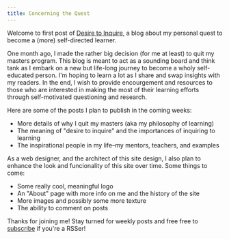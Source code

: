 ```yaml
---
title: Concerning the Quest 
---
```

Welcome to first post of <a href="http://desiretoinquire.com">Desire to Inquire</a>, a blog about my personal quest to become a (more) self-directed learner.

One month ago, I made the rather big decision (for me at least) to quit my masters program. This blog is meant to act as a sounding board and think tank as I embark on a new but life-long journey to become a wholy self-educated person. I'm hoping to learn a lot as I share and swap insights with my readers. In the end, I wish to provide encourgement and resources to those who are interested in making the most of their learning efforts through self-motivated questioning and research.

Here are some of the posts I plan to publish in the coming weeks:

- More details of why I quit my masters (aka my philosophy of learning)
- The meaning of "desire to inquire" and the importances of inquiring to learning
- The inspirational people in my life–my mentors, teachers, and examples 

As a web designer, and the architect of this site design, I also plan to enhance the look and funcionality of this site over time. Some things to come:

- Some really cool, meaningful logo
- An "About" page with more info on me and the history of the site
- More images and possibly some more texture
- The ability to comment on posts

Thanks for joining me! Stay turned for weekly posts and free free to <a href="http://desiretoinquire.com/feed.xml">subscribe</a> if you're a RSSer!
